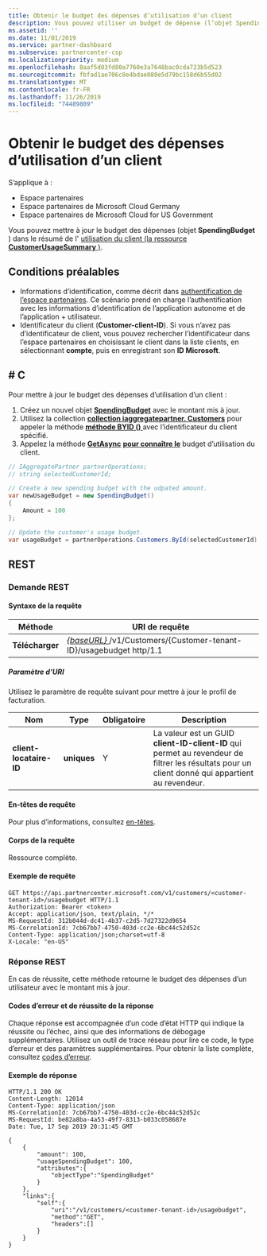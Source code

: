 ```yaml
---
title: Obtenir le budget des dépenses d’utilisation d’un client
description: Vous pouvez utiliser un budget de dépense (l’objet SpendingBudget) pour mettre à jour un résumé de l’utilisation des clients (la ressource CustomerUsageSummary).
ms.assetid: ''
ms.date: 11/01/2019
ms.service: partner-dashboard
ms.subservice: partnercenter-csp
ms.localizationpriority: medium
ms.openlocfilehash: 8aaf5d03fd80a7760e3a7648bac0cda723b5d523
ms.sourcegitcommit: fbfad1ae706c8e4bdae080e5d79bc158d6b55d02
ms.translationtype: MT
ms.contentlocale: fr-FR
ms.lasthandoff: 11/26/2019
ms.locfileid: "74489809"
---
```

# <a name="get-a-customers-usage-spending-budget"></a>Obtenir le budget des dépenses d’utilisation d’un client

S’applique à :

- Espace partenaires
- Espace partenaires de Microsoft Cloud Germany
- Espace partenaires de Microsoft Cloud for US Government

Vous pouvez mettre à jour le budget des dépenses (objet **SpendingBudget** ) dans le résumé de l' [utilisation du client (la ressource **CustomerUsageSummary** )](customer-usage-resources.md#customerusagesummary).

## <a name="prerequisites"></a>Conditions préalables

- Informations d’identification, comme décrit dans [authentification de l’espace partenaires](partner-center-authentication.md). Ce scénario prend en charge l’authentification avec les informations d’identification de l’application autonome et de l’application + utilisateur.
- Identificateur du client (**Customer-client-ID**). Si vous n’avez pas d’identificateur de client, vous pouvez rechercher l’identificateur dans l’espace partenaires en choisissant le client dans la liste clients, en sélectionnant **compte**, puis en enregistrant son **ID Microsoft**.

## <a name="c"></a>\# C

Pour mettre à jour le budget des dépenses d’utilisation d’un client :

1. Créez un nouvel objet [**SpendingBudget**](https://docs.microsoft.com/dotnet/api/microsoft.store.partnercenter.models.usage.spendingbudget) avec le montant mis à jour.
2. Utilisez la collection [**collection iaggregatepartner. Customers**](https://docs.microsoft.com/dotnet/api/microsoft.store.partnercenter.customers.icustomercollection) pour appeler la méthode [**méthode BYID ()** ](https://docs.microsoft.com/dotnet/api/microsoft.store.partnercenter.customers.icustomercollection.byid) avec l’identificateur du client spécifié.
3. Appelez la méthode [**GetAsync**](https://docs.microsoft.com/dotnet/api/microsoft.store.partnercenter.subscribedskus.icustomersubscribedskucollection.getasync) [**pour connaître le**](https://docs.microsoft.com/dotnet/api/microsoft.store.partnercenter.subscribedskus.icustomersubscribedskucollection.get) budget d’utilisation du client.

``` csharp
// IAggregatePartner partnerOperations;
// string selectedCustomerId;

// Create a new spending budget with the udpated amount.
var newUsageBudget = new SpendingBudget()
{  
    Amount = 100
};

// Update the customer's usage budget.
var usageBudget = partnerOperations.Customers.ById(selectedCustomerId).UsageBudget.Get();
```

## <a name="rest"></a>REST

### <a name="rest-request"></a>Demande REST

#### <a name="request-syntax"></a>Syntaxe de la requête

| Méthode    | URI de requête                                                                                             |
|-----------|---------------------------------------------------------------------------------------------------------|
| **Télécharger** | [ *{baseURL}* ](partner-center-rest-urls.md)/v1/Customers/{Customer-tenant-ID}/usagebudget http/1.1 |

##### <a name="uri-parameter"></a>Paramètre d’URI

Utilisez le paramètre de requête suivant pour mettre à jour le profil de facturation.

| Nom                   | Type     | Obligatoire | Description                                                                                                                                            |
|------------------------|----------|----------|--------------------------------------------------------------------------------------------------------------------------------------------------------|
| **client-locataire-ID** | **uniques** | Y        | La valeur est un GUID **client-ID-client-ID** qui permet au revendeur de filtrer les résultats pour un client donné qui appartient au revendeur. |

#### <a name="request-headers"></a>En-têtes de requête

Pour plus d’informations, consultez [en-têtes](headers.md).

#### <a name="request-body"></a>Corps de la requête

Ressource complète.

#### <a name="request-example"></a>Exemple de requête

```http
GET https://api.partnercenter.microsoft.com/v1/customers/<customer-tenant-id>/usagebudget HTTP/1.1
Authorization: Bearer <token>
Accept: application/json, text/plain, */*
MS-RequestId: 312b044d-dc41-4b37-c2d5-7d27322d9654
MS-CorrelationId: 7cb67bb7-4750-403d-cc2e-6bc44c52d52c
Content-Type: application/json;charset=utf-8
X-Locale: "en-US"
```

### <a name="rest-response"></a>Réponse REST

En cas de réussite, cette méthode retourne le budget des dépenses d’un utilisateur avec le montant mis à jour.

#### <a name="response-success-and-error-codes"></a>Codes d’erreur et de réussite de la réponse

Chaque réponse est accompagnée d’un code d’état HTTP qui indique la réussite ou l’échec, ainsi que des informations de débogage supplémentaires. Utilisez un outil de trace réseau pour lire ce code, le type d’erreur et des paramètres supplémentaires. Pour obtenir la liste complète, consultez [codes d’erreur](error-codes.md).

#### <a name="response-example"></a>Exemple de réponse

```http
HTTP/1.1 200 OK
Content-Length: 12014
Content-Type: application/json
MS-CorrelationId: 7cb67bb7-4750-403d-cc2e-6bc44c52d52c
MS-RequestId: be82a8ba-4a53-49f7-8313-b033c058687e
Date: Tue, 17 Sep 2019 20:31:45 GMT

{
    {
        "amount": 100,
        "usageSpendingBudget": 100,
        "attributes":{
            "objectType":"SpendingBudget"
        }
    },
    "links":{
        "self":{
            "uri":"/v1/customers/<customer-tenant-id>/usagebudget",
            "method":"GET",
            "headers":[]
        }
    }
}
```
